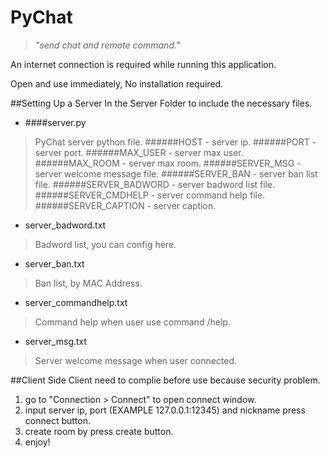 PyChat
======
> *"send chat and remote command."*

An internet connection is required while running this application.

Open and use immediately, No installation required.

##Setting Up a Server
In the Server Folder to include the necessary files.
- ####server.py
> PyChat server python file.
######HOST - server ip.
######PORT - server port.
######MAX_USER - server max user.
######MAX_ROOM - server max room.
######SERVER_MSG - server welcome message file.
######SERVER_BAN - server ban list file.
######SERVER_BADWORD - server badword list file.
######SERVER_CMDHELP - server command help file.
######SERVER_CAPTION - server caption.

- server_badword.txt
> Badword list, you can config here.

- server_ban.txt
> Ban list, by MAC Address.

- server_commandhelp.txt
> Command help when user use command /help.

- server_msg.txt
> Server welcome message when user connected.

##Client Side
Client need to complie before use because security problem.

1. go to "Connection > Connect" to open connect window.
2. input server ip, port (EXAMPLE 127.0.0.1:12345) and nickname press connect button.
3. create room by press create button.
4. enjoy!

